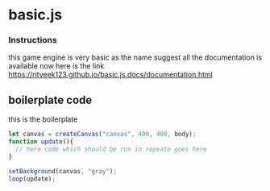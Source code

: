 # basic.js
### Instructions

  this game engine is very basic as the name suggest all the documentation is available now
  here is the link https://ritveek123.github.io/basic.js.docs/documentation.html
  
boilerplate code
---------
this is the boilerplate
```javascript 
let canvas = createCanvas("canvas", 400, 400, body);
function update(){
  // here code which should be run in repeate goes here
}

setBackground(canvas, "gray");
loop(update);
```
